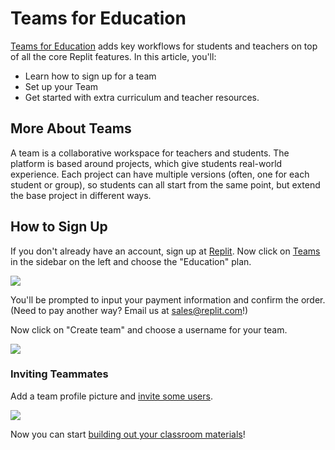 # Teams for Education

[Teams for Education](https://replit.com/teams-for-education) adds key workflows for students and teachers on top of all the core Replit features. In this article, you'll:
 * Learn how to sign up for a team
 * Set up your Team 
 * Get started with extra curriculum and teacher resources.

## More About Teams

A team is a collaborative workspace for teachers and students. The platform is based around projects, which give students real-world experience. Each project can have multiple versions (often, one for each student or group), so students can all start from the same point, but extend the base project in different ways.

## How to Sign Up

If you don't already have an account, sign up at [Replit](https://replit.com). Now click on [Teams](https://replit.com/teams) in the sidebar on the left and choose the "Education" plan.

![](/images/teamsForEducation/intro/choose-plan.png)

You'll be prompted to input your payment information and confirm the order.
(Need to pay another way? Email us at [sales@replit.com](mailto:sales@replit.com)!) 

Now click on "Create team" and choose a username for your team.

![](/images/teamsForEducation/intro/choose-username.png)

### Inviting Teammates
Add a team profile picture and [invite some users](https://docs.replit.com/Teams/Invitations). 

![](/images/teamsForEducation/intro/upload-pic.png)

Now you can start [building out your classroom materials](./Projects)! 
